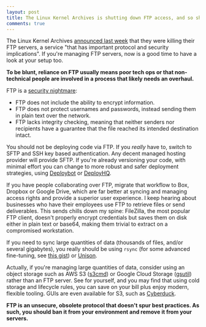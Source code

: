 ```yaml
---
layout: post
title: The Linux Kernel Archives is shutting down FTP access, and so should you
comments: true
---
```


The Linux Kernel Archives [announced last week](https://kernel.org/shutting-down-ftp-services.html) that they were killing their FTP servers, a service "that has important protocol and security implications". If you're managing FTP servers, now is a good time to have a look at your setup too.

**To be blunt, reliance on FTP usually means poor tech ops or that non-technical people are involved in a process that likely needs an overhaul.**

FTP is a [security nightmare](https://www.totemo.com/about/news-events/2015/02/why-ftp-solutions-arent-fit-for-modern-businesses/):

- FTP does not include the ability to encrypt information.
- FTP does not protect usernames and passwords, instead sending them in plain text over the network.
- FTP lacks integrity checking, meaning that neither senders nor recipients have a guarantee that the file reached its intended destination intact.

You should not be deploying code via FTP. If you *really* have to, switch to SFTP and SSH key based authentication. Any decent managed hosting provider will provide SFTP. If you're already versioning your code, with minimal effort you can change to more robust and safer deployment strategies, using [Deploybot](https://deploybot.com/) or [DeployHQ](https://www.deployhq.com/).

If you have people collaborating over FTP, migrate that workflow to Box, Dropbox or Google Drive, which are far better at syncing and managing access rights and provide a superior user experience. I keep hearing about businesses who have their employees use FTP to retrieve files or send deliverables. This sends chills down my spine: FileZilla, the most popular FTP client, doesn't properly encrypt credentials but saves them on disk either in plain text or base64, making them trivial to extract on a compromised workstation.

If you need to sync large quantities of data (thousands of files, and/or several gigabytes), you really should be using `rsync` (for some advanced fine-tuning, see [this gist](https://gist.github.com/KartikTalwar/4393116)) or [Unison](http://www.cis.upenn.edu/~bcpierce/unison/).

Actually, if you're managing large quantities of data, consider using an object storage such as AWS S3 ([s3cmd](http://s3tools.org/s3cmd)) or Google Cloud Storage ([gsutil](https://cloud.google.com/storage/docs/gsutil)) rather than an FTP server. See for yourself, and you may find that using cold storage and lifecycle rules, you can save on your bill plus enjoy modern, flexible tooling. GUIs are even available for S3, such as [Cyberduck](https://cyberduck.io/).

**FTP is an unsecure, obsolete protocol that doesn't spur best practices. As such, you should ban it from your environment and remove it from your servers.**
